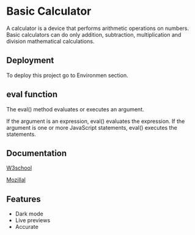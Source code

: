 
# Basic Calculator

A calculator is a device that performs arithmetic operations on numbers. Basic calculators can do only addition, subtraction, multiplication and division mathematical calculations.


## Deployment

To deploy this project go to Environmen section.



## eval function

The eval() method evaluates or executes an argument.

If the argument is an expression, eval() evaluates the expression. If the argument is one or more JavaScript statements, eval() executes the statements.
## Documentation

[W3school](https://www.w3schools.com/jsref/jsref_eval.asp)

[Mozillal](https://www.bing.com/search?q=eval+function+in+js&cvid=053e2096ad784c4f91d618ed90dbfb4e&aqs=edge..69i57j0l8.4511j0j9&FORM=ANAB01&PC=U531)

## Features

- Dark mode
- Live previews
- Accurate


